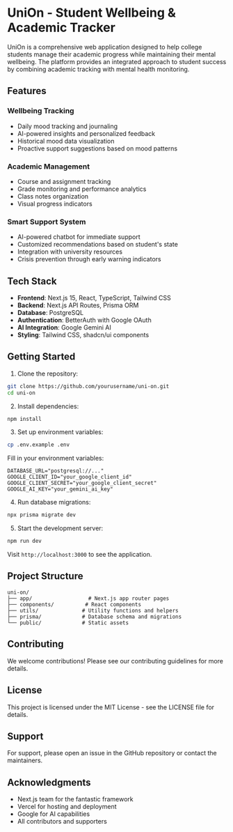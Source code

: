 # UniOn - Student Wellbeing & Academic Tracker

UniOn is a comprehensive web application designed to help college students manage their academic progress while maintaining their mental wellbeing. The platform provides an integrated approach to student success by combining academic tracking with mental health monitoring.

## Features

### Wellbeing Tracking

- Daily mood tracking and journaling
- AI-powered insights and personalized feedback
- Historical mood data visualization
- Proactive support suggestions based on mood patterns

### Academic Management

- Course and assignment tracking
- Grade monitoring and performance analytics
- Class notes organization
- Visual progress indicators

### Smart Support System

- AI-powered chatbot for immediate support
- Customized recommendations based on student's state
- Integration with university resources
- Crisis prevention through early warning indicators

## Tech Stack

- **Frontend**: Next.js 15, React, TypeScript, Tailwind CSS
- **Backend**: Next.js API Routes, Prisma ORM
- **Database**: PostgreSQL
- **Authentication**: BetterAuth with Google OAuth
- **AI Integration**: Google Gemini AI
- **Styling**: Tailwind CSS, shadcn/ui components

## Getting Started

1. Clone the repository:

```bash
git clone https://github.com/yourusername/uni-on.git
cd uni-on
```

2. Install dependencies:

```bash
npm install
```

3. Set up environment variables:

```bash
cp .env.example .env
```

Fill in your environment variables:

```env
DATABASE_URL="postgresql://..."
GOOGLE_CLIENT_ID="your_google_client_id"
GOOGLE_CLIENT_SECRET="your_google_client_secret"
GOOGLE_AI_KEY="your_gemini_ai_key"
```

4. Run database migrations:

```bash
npx prisma migrate dev
```

5. Start the development server:

```bash
npm run dev
```

Visit `http://localhost:3000` to see the application.

## Project Structure

```
uni-on/
├── app/                  # Next.js app router pages
├── components/          # React components
├── utils/              # Utility functions and helpers
├── prisma/             # Database schema and migrations
└── public/             # Static assets
```

## Contributing

We welcome contributions! Please see our contributing guidelines for more details.

## License

This project is licensed under the MIT License - see the LICENSE file for details.

## Support

For support, please open an issue in the GitHub repository or contact the maintainers.

## Acknowledgments

- Next.js team for the fantastic framework
- Vercel for hosting and deployment
- Google for AI capabilities
- All contributors and supporters
